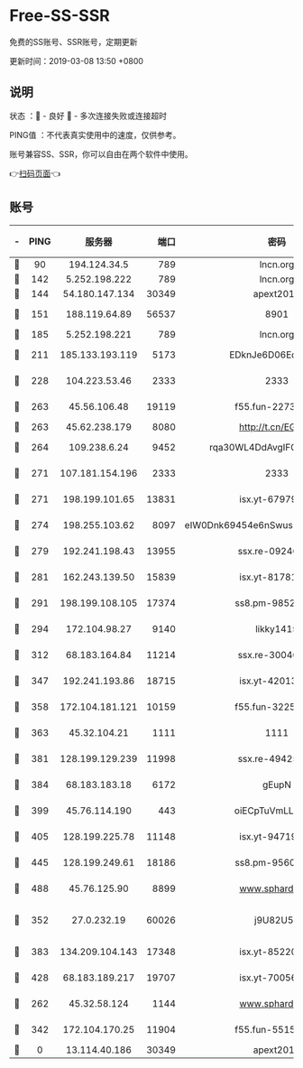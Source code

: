 # Free-SS-SSR

免费的SS账号、SSR账号，定期更新

更新时间：2019-03-08 13:50 +0800

## 说明

状态     ：🙂 - 良好 🙁 - 多次连接失败或连接超时

PING值   ：不代表真实使用中的速度，仅供参考。

账号兼容SS、SSR，你可以自由在两个软件中使用。

👉[扫码页面](https://liesauer.github.io/Free-SS-SSR/)👈

## 账号

|-|PING|服务器|端口|密码|加密方式|区域|
|:----:|:----:|:-----:|-----:|:----:|:----:|:----:|
|🙂|90|194.124.34.5|789|lncn.org|rc4|JP|
|🙂|142|5.252.198.222|789|lncn.org|rc4|JP|
|🙂|144|54.180.147.134|30349|apext2019|chacha20|KR|
|🙂|151|188.119.64.89|56537|8901|aes-256-cfb|RU|
|🙂|185|5.252.198.221|789|lncn.org|rc4|JP|
|🙂|211|185.133.193.119|5173|EDknJe6D06EoWDaw|aes-256-cfb|US|
|🙂|228|104.223.53.46|2333|2333|aes-256-cfb|US|
|🙂|263|45.56.106.48|19119|f55.fun-22731576|aes-256-cfb|US|
|🙂|263|45.62.238.179|8080|http://t.cn/EGJIyrl|rc4-md5|CA|
|🙂|264|109.238.6.24|9452|rqa30WL4DdAvgIFG6Fs3znzTa|aes-256-cfb|FR|
|🙂|271|107.181.154.196|2333|2333|aes-256-cfb|US|
|🙂|271|198.199.101.65|13831|isx.yt-67979439|aes-256-cfb|US|
|🙂|274|198.255.103.62|8097|eIW0Dnk69454e6nSwuspv9DmS201tQ0D|aes-256-cfb|US|
|🙂|279|192.241.198.43|13955|ssx.re-09246977|aes-256-cfb|US|
|🙂|281|162.243.139.50|15839|isx.yt-81781713|aes-256-cfb|US|
|🙂|291|198.199.108.105|17374|ss8.pm-98527684|aes-256-cfb|US|
|🙂|294|172.104.98.27|9140|likky1415|aes-256-cfb|JP|
|🙂|312|68.183.164.84|11214|ssx.re-30046337|aes-256-cfb|US|
|🙂|347|192.241.193.86|18715|isx.yt-42013662|aes-256-cfb|US|
|🙂|358|172.104.181.121|10159|f55.fun-32253878|aes-256-cfb|SG|
|🙂|363|45.32.104.21|1111|1111|aes-256-cfb|SG|
|🙂|381|128.199.129.239|11998|ssx.re-49425737|aes-256-cfb|SG|
|🙂|384|68.183.183.18|6172|gEupN|aes-256-cfb|SG|
|🙂|399|45.76.114.190|443|oiECpTuVmLLxk4Ts|aes-256-cfb|AU|
|🙂|405|128.199.225.78|11148|isx.yt-94719488|aes-256-cfb|SG|
|🙂|445|128.199.249.61|18186|ss8.pm-95603573|aes-256-cfb|SG|
|🙂|488|45.76.125.90|8899|www.sphard.com|aes-256-cfb|AU|
|🙂|352|27.0.232.19|60026|j9U82U53|xchacha20-ietf-poly1305|HK|
|🙂|383|134.209.104.143|17348|isx.yt-85220846|aes-256-cfb|SG|
|🙂|428|68.183.189.217|19707|isx.yt-70056316|aes-256-cfb|SG|
|🙁|262|45.32.58.124|1144|www.sphard.com|aes-256-cfb|JP|
|🙁|342|172.104.170.25|11904|f55.fun-55158712|aes-256-cfb|SG|
|🙁|0|13.114.40.186|30349|apext2019|chacha20|JP|
